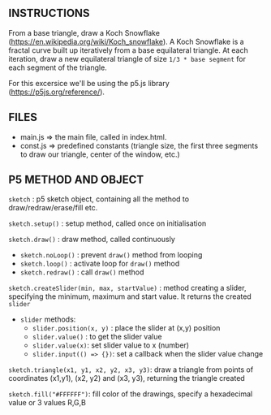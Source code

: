 ## INSTRUCTIONS

From a base triangle, draw a Koch Snowflake (https://en.wikipedia.org/wiki/Koch_snowflake).
A Koch Snowflake is a fractal curve built up iteratively from a base equilateral triangle. At each iteration, 
draw a new equilateral triangle of size `1/3 * base segment` for each segment of the triangle.

For this excersice we'll be using the p5.js library (https://p5js.org/reference/).

## FILES

- main.js => the main file, called in index.html.
- const.js => predefined constants (triangle size, the first three segments to draw our triangle, center of the window, etc.)

## P5 METHOD AND OBJECT

`sketch` : p5 sketch object, containing all the method to draw/redraw/erase/fill etc.

`sketch.setup()` : setup method, called once on initialisation

`sketch.draw()` : draw method, called continuously
 - `sketch.noLoop()` : prevent `draw()` method from looping
 - `sketch.loop()` : activate loop for `draw()` method
 - `sketch.redraw()` : call `draw()` method

`sketch.createSlider(min, max, startValue)` : method creating a slider, specifying the minimum, maximum and start value. It returns the created `slider`
 - `slider` methods:
   - `slider.position(x, y)` : place the slider at (x,y) position
   - `slider.value()` : to get the slider value
   - `slider.value(x)`: set slider value to x (number)
   - `slider.input(() => {})`: set a callback when the slider value change

`sketch.triangle(x1, y1, x2, y2, x3, y3)`: draw a triangle from points of coordinates (x1,y1), (x2, y2) and (x3, y3), returning the triangle created

`sketch.fill("#FFFFFF")`: fill color of the drawings, specify a hexadecimal value or 3 values R,G,B

